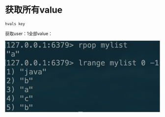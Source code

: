 # 获取所有value

```text
hvals key
```

获取user：1全部value：

![](../../.gitbook/assets/image%20%2849%29.png)

